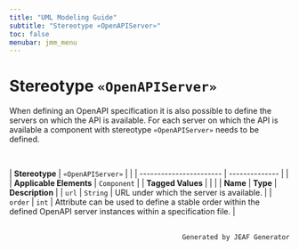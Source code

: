 ```yaml
---
title: "UML Modeling Guide"
subtitle: "Stereotype «OpenAPIServer»"
toc: false
menubar: jmm_menu
---
```


# Stereotype `«OpenAPIServer»`
When defining an OpenAPI specification it is also possible to define the servers on which the API is available. For each server on which the API is available a component with stereotype `«OpenAPIServer»` needs to be defined.

<br>

| **Stereotype**          | `«OpenAPIServer»` | |
| ----------------------- | -------------- | |
| **Applicable Elements** | `Component`        |
| **Tagged Values**       |                       |                                                                                                                                                                                                          |
| **Name**                | **Type**              | **Description**                                                                                                                                                                                          |
| `url`   | `String` | URL under which the server is available. |
| `order`   | `int` | Attribute can be used to define a stable order within the defined OpenAPI server instances within a specification file. |



<br>

<div style="text-align: right"><code>Generated by JEAF Generator</code></div>

    